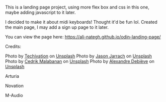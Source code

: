 This is a landing page project, using more flex box and css in this one, maybe adding javascript to it later.

I decided to make it about midi keyboards! Thought it'd be fun lol. Created the main page, I may add a sign up page to it later.

You can view the page here:
https://ali-nategh.github.io/odin-landing-page/


Credits:

Photo by <a href="https://unsplash.com/@techivation?utm_source=unsplash&utm_medium=referral&utm_content=creditCopyText">Techivation</a> on <a href="https://unsplash.com/s/photos/midi?utm_source=unsplash&utm_medium=referral&utm_content=creditCopyText">Unsplash</a>
Photo by <a href="https://unsplash.com/@jasonjarr?utm_source=unsplash&utm_medium=referral&utm_content=creditCopyText">Jason Jarrach</a> on <a href="https://unsplash.com/?utm_source=unsplash&utm_medium=referral&utm_content=creditCopyText">Unsplash</a>
Photo by <a href="https://unsplash.com/@ohboyced?utm_source=unsplash&utm_medium=referral&utm_content=creditCopyText">Cedrik Malabanan</a> on <a href="https://unsplash.com/?utm_source=unsplash&utm_medium=referral&utm_content=creditCopyText">Unsplash</a>
Photo by <a href="https://unsplash.com/@alexkixa?utm_source=unsplash&utm_medium=referral&utm_content=creditCopyText">Alexandre Debiève</a> on <a href="https://unsplash.com/?utm_source=unsplash&utm_medium=referral&utm_content=creditCopyText">Unsplash</a>
  

Arturia

Novation

M-Audio
